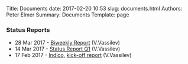 Title: Documents
date: 2017-02-20 10:53
slug: documents.html
Authors: Peter Elmer
Summary: Documents
Template: page

### Status Reports

  * 28 Mar 2017 - [Biweekly Report](https://ipcc-root.github.io/downloads/20170328-ipcc-princeton-status-report-biweekly.pdf) (V.Vassilev)
  * 14 Mar 2017 - [Status Report Q1](https://ipcc-root.github.io/downloads/20170314-ipcc-princeton-status-report-Q1.pdf) (V.Vassilev)
  * 17 Feb 2017 - [Indico](https://indico.cern.ch/event/612658/), [kick-off report](https://ipcc-root.github.io/downloads/20170217-ipcc-princeton.pdf) (V.Vassilev)



